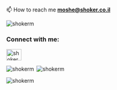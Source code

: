 📫 How to reach me **moshe@shoker.co.il**
<p align="left"> <img src="https://komarev.com/ghpvc/?username=shokerm&label=Profile%20views&color=0e75b6&style=flat" alt="shokerm" /> </p>

<h3 align="left">Connect with me:</h3>
<p align="left">
<a href="https://linkedin.com/in/shokerm" target="blank"><img align="center" src="https://raw.githubusercontent.com/rahuldkjain/github-profile-readme-generator/master/src/images/icons/Social/linked-in-alt.svg" alt="shokerm" height="30" width="40" /></a>
</p>

<p align="center">
<p><img align="left" src="https://github-readme-stats.vercel.app/api/top-langs?username=shokerm&show_icons=true&locale=en&layout=compact" alt="shokerm" /></p>

<p>&nbsp;<img  src="https://github-readme-stats.vercel.app/api?username=shokerm&show_icons=true&locale=en" alt="shokerm" /></p>
</p
<p align="center"><img  src="https://github-readme-streak-stats.herokuapp.com/?user=shokerm&" alt="shokerm" /></p>
